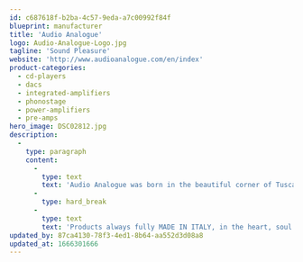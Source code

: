 ```yaml
---
id: c687618f-b2ba-4c57-9eda-a7c00992f84f
blueprint: manufacturer
title: 'Audio Analogue'
logo: Audio-Analogue-Logo.jpg
tagline: 'Sound Pleasure'
website: 'http://www.audioanalogue.com/en/index'
product-categories:
  - cd-players
  - dacs
  - integrated-amplifiers
  - phonostage
  - power-amplifiers
  - pre-amps
hero_image: DSC02812.jpg
description:
  -
    type: paragraph
    content:
      -
        type: text
        text: 'Audio Analogue was born in the beautiful corner of Tuscany between Pistoia, Lucca and Pisa in 1995. The synergy between high-end audio experts, electronic engineers specialized in the most different fields of electronic design and commercial managers with many years of experience in different fields could only create the basis of what is Audio Analogue today: a company but above all one of the most popular brands in Italy and in the World able to satisfy the tastes of the most demanding audiophiles.'
      -
        type: hard_break
      -
        type: text
        text: 'Products always fully MADE IN ITALY, in the heart, soul and substance, using mainly small and very qualified local industries and artisans to make the most of Italian excellence and grow the quality of our and their work. Devices completely hand-crafted, tested with first-class instrumentation, but also and above all with listening tests, always rediscovering the emotion of having created something that can in turn give emotions through listening to the favorite music.'
updated_by: 87ca4130-78f3-4ed1-8b64-aa552d3d08a8
updated_at: 1666301666
---
```


